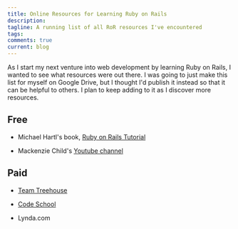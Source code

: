```yaml
---
title: Online Resources for Learning Ruby on Rails
description:
tagline: A running list of all RoR resources I've encountered
tags:
comments: true
current: blog
---
```


As I start my next venture into web development by learning Ruby on Rails, I wanted to see what resources were out there. I was going to just make this list for myself on Google Drive, but I thought I'd publish it instead so that it can be helpful to others. I plan to keep adding to it as I discover more resources.

## Free

* Michael Hartl's book, [Ruby on Rails Tutorial](https://www.railstutorial.org)

* Mackenzie Child's [Youtube channel](https://www.youtube.com/channel/UCfWZwsP8trUy5uHJg8gcGIQ)

## Paid

* [Team Treehouse](https://teamtreehouse.com/)

* [Code School](https://www.codeschool.com/)

* Lynda.com
